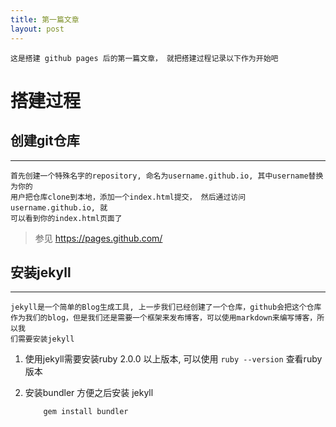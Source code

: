 ```yaml
---
title: 第一篇文章
layout: post
---
```


    这是搭建 github pages 后的第一篇文章， 就把搭建过程记录以下作为开始吧

# 搭建过程


## 创建git仓库
***

    首先创建一个特殊名字的repository, 命名为username.github.io, 其中username替换为你的
    用户把仓库clone到本地，添加一个index.html提交， 然后通过访问username.github.io, 就
    可以看到你的index.html页面了

> 参见 <https://pages.github.com/>

## 安装jekyll
***
    jekyll是一个简单的Blog生成工具, 上一步我们已经创建了一个仓库，github会把这个仓库
    作为我们的blog，但是我们还是需要一个框架来发布博客，可以使用markdown来编写博客，所以我
    们需要安装jekyll

1. 使用jekyll需要安装ruby 2.0.0 以上版本, 可以使用 `ruby --version` 查看ruby版本

2. 安装bundler 方便之后安装 jekyll

    ```
        gem install bundler
    ```
